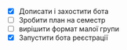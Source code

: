  - [x] Дописати і захостити бота
 - [ ] Зробити план на семестр
 - [ ] вирішити формат малої групи
 - [x] Запустити бота реєстрації